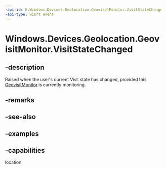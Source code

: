 ```yaml
---
-api-id: E:Windows.Devices.Geolocation.GeovisitMonitor.VisitStateChanged
-api-type: winrt event
---
```


<!-- Event syntax.
public event TypedEventHandler VisitStateChanged<GeovisitMonitor, GeovisitStateChangedEventArgs>
-->

# Windows.Devices.Geolocation.GeovisitMonitor.VisitStateChanged

## -description
Raised when the user's current Visit state has changed, provided this [GeovisitMonitor](GeovisitMonitor.md) is currently monitoring.

## -remarks

## -see-also

## -examples


## -capabilities
location
